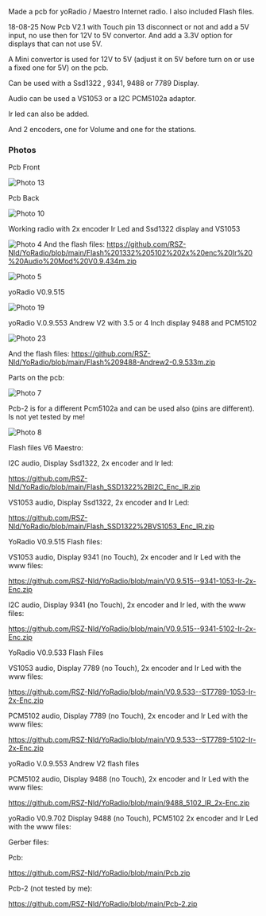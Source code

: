 Made a pcb for yoRadio / Maestro Internet radio.  I also included Flash files.

18-08-25 
Now Pcb V2.1 with Touch pin 13 disconnect or not and add a 5V input, no use then for 12V to 5V convertor. And add a 3.3V option for displays that can not use 5V.

A Mini convertor is used for 12V to 5V (adjust it on 5V before turn on or use a fixed one for 5V) on the pcb.

Can be used with a Ssd1322 , 9341, 9488 or 7789 Display.

Audio can be used a VS1053 or a I2C  PCM5102a adaptor.

Ir led can also be added.

And 2 encoders, one for Volume and one for the stations.


### Photos
Pcb Front

![Photo 13](https://github.com/RSZ-Nld/YoRadio/blob/main/Front.JPG)

Pcb Back

![Photo 10](https://github.com/RSZ-Nld/YoRadio/blob/main/Back.JPG)

Working radio with 2x encoder Ir Led and Ssd1322 display and VS1053

![Photo 4](https://github.com/RSZ-Nld/YoRadio/blob/main/20250823_171351.jpg)
And the flash files:   https://github.com/RSZ-Nld/YoRadio/blob/main/Flash%201332%205102%202x%20enc%20Ir%20%20Audio%20Mod%20V0.9.434m.zip

![Photo 5](https://github.com/RSZ-Nld/YoRadio/blob/main/20250709.jpg)

yoRadio V0.9.515


![Photo 19](https://github.com/RSZ-Nld/YoRadio/blob/main/9341%20%205102a.jpg)

yoRadio V.0.9.553 Andrew V2        with 3.5 or 4 Inch display 9488 and PCM5102

![Photo 23](https://github.com/RSZ-Nld/YoRadio/blob/main/20250822_102834.jpg)

And the flash files:
https://github.com/RSZ-Nld/YoRadio/blob/main/Flash%209488-Andrew2-0.9.533m.zip


Parts on the pcb:

![Photo 7](https://github.com/RSZ-Nld/YoRadio/blob/main/20250810_155348.jpg)

Pcb-2 is for a different Pcm5102a and can be used also (pins are different).
Is not yet tested by me!

![Photo 8](https://github.com/RSZ-Nld/YoRadio/blob/main/Front-2.JPG)


Flash files  V6 Maestro:


I2C audio, Display Ssd1322, 2x encoder and Ir led:

https://github.com/RSZ-Nld/YoRadio/blob/main/Flash_SSD1322%2BI2C_Enc_IR.zip


VS1053 audio, Display Ssd1322, 2x encoder and Ir Led:

https://github.com/RSZ-Nld/YoRadio/blob/main/Flash_SSD1322%2BVS1053_Enc_IR.zip



YoRadio V0.9.515  Flash files:


VS1053 audio, Display 9341 (no Touch), 2x encoder and Ir Led with the www files:

https://github.com/RSZ-Nld/YoRadio/blob/main/V0.9.515--9341-1053-Ir-2x-Enc.zip


I2C audio, Display 9341 (no Touch), 2x encoder and Ir led, with the www files:

https://github.com/RSZ-Nld/YoRadio/blob/main/V0.9.515--9341-5102-Ir-2x-Enc.zip




YoRadio V0.9.533 Flash Files 


VS1053 audio, Display 7789 (no Touch), 2x encoder and Ir Led with the www files:

https://github.com/RSZ-Nld/YoRadio/blob/main/V0.9.533--ST7789-1053-Ir-2x-Enc.zip


PCM5102 audio, Display 7789 (no Touch), 2x encoder and Ir Led with the www files:

https://github.com/RSZ-Nld/YoRadio/blob/main/V0.9.533--ST7789-5102-Ir-2x-Enc.zip


yoRadio V.0.9.553 Andrew V2 flash files

PCM5102 audio, Display 9488 (no Touch), 2x encoder and Ir Led with the www files:

https://github.com/RSZ-Nld/YoRadio/blob/main/9488_5102_IR_2x-Enc.zip

yoRadio V0.9.702  Display 9488 (no Touch), PCM5102 2x encoder and Ir Led with the www files:









Gerber files:

Pcb:

https://github.com/RSZ-Nld/YoRadio/blob/main/Pcb.zip


Pcb-2 (not tested by me):

https://github.com/RSZ-Nld/YoRadio/blob/main/Pcb-2.zip










